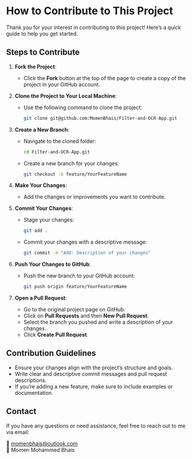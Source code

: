 # How to Contribute to This Project

Thank you for your interest in contributing to this project! Here’s a quick guide to help you get started.

## Steps to Contribute

1. **Fork the Project**:
   - Click the **Fork** button at the top of the page to create a copy of the project in your GitHub account.

2. **Clone the Project to Your Local Machine**:
   - Use the following command to clone the project:
     ```bash
     git clone git@github.com:MomenBhais/Filter-and-OCR-App.git
     ```
   

3. **Create a New Branch**:
   - Navigate to the cloned folder:
     ```bash
     cd Filter-and-OCR-App.git
     ```
   - Create a new branch for your changes:
     ```bash
     git checkout -b feature/YourFeatureName
     ```

4. **Make Your Changes**:
   - Add the changes or improvements you want to contribute.

5. **Commit Your Changes**:
   - Stage your changes:
     ```bash
     git add .
     ```
   - Commit your changes with a descriptive message:
     ```bash
     git commit -m "Add: Description of your changes"
     ```

6. **Push Your Changes to GitHub**:
   - Push the new branch to your GitHub account:
     ```bash
     git push origin feature/YourFeatureName
     ```

7. **Open a Pull Request**:
   - Go to the original project page on GitHub.
   - Click on **Pull Requests** and then **New Pull Request**.
   - Select the branch you pushed and write a description of your changes.
   - Click **Create Pull Request**.

## Contribution Guidelines

- Ensure your changes align with the project’s structure and goals.
- Write clear and descriptive commit messages and pull request descriptions.
- If you’re adding a new feature, make sure to include examples or documentation.

## Contact

If you have any questions or need assistance, feel free to reach out to me via email:

📧 [momenbhais@outlook.com](mailto:momenbhais@outlook.com)  
👤 Momen Mohammed Bhais
